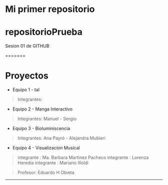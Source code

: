 # Mi primer repositorio
# repositorioPrueba
Sesion 01 de GITHUB

=======
# Proyectos
- Equipo 1 - tal
> Integrantes: 


- Equipo 2 - Manga Interactivo
> Integrantes: Manuel - Sergio


- Equipo 3 - Bioluminiscencia
> Integrantes: Ana Payró - Alejandra Mubieri


- Equipo 4 - Visualizacion Musical
> integrante : Ma. Barbara Martinez Pacheco
> integrante : Lorenza Heredia
> integrante : Mariano Illoldi


> Profesor: Eduardo H Obieta
---------------------------------------


